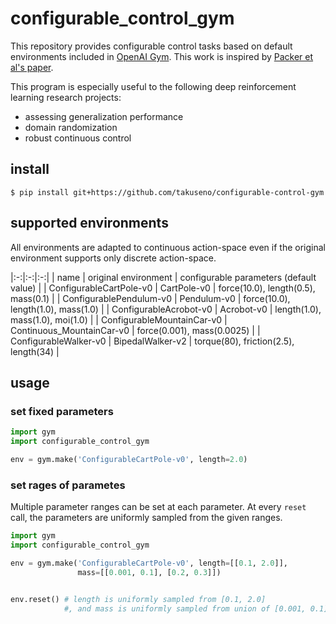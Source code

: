 # configurable_control_gym
This repository provides configurable control tasks based on default environments included in [OpenAI Gym](https://github.com/openai/gym).
This work is inspired by [Packer et al's paper](https://arxiv.org/abs/1810.12282).

This program is especially useful to the following deep reinforcement learning research projects:
- assessing generalization performance
- domain randomization
- robust continuous control

## install
```
$ pip install git+https://github.com/takuseno/configurable-control-gym
```

## supported environments
All environments are adapted to continuous action-space even if the original environment supports only discrete action-space.

|:-:|:-:|:-:|
| name | original environment | configurable parameters (default value) |
| ConfigurableCartPole-v0 | CartPole-v0 | force(10.0), length(0.5), mass(0.1) |
| ConfigurablePendulum-v0 | Pendulum-v0 | force(10.0), length(1.0), mass(1.0) |
| ConfigurableAcrobot-v0 | Acrobot-v0 | length(1.0), mass(1.0), moi(1.0) |
| ConfigurableMountainCar-v0 | Continuous_MountainCar-v0 | force(0.001), mass(0.0025) |
| ConfigurableWalker-v0 | BipedalWalker-v2 | torque(80), friction(2.5), length(34) |

## usage
### set fixed parameters
```py
import gym
import configurable_control_gym

env = gym.make('ConfigurableCartPole-v0', length=2.0)
```

### set rages of parametes
Multiple parameter ranges can be set at each parameter.
At every `reset` call, the parameters are uniformly sampled from the given ranges.

```py
import gym
import configurable_control_gym

env = gym.make('ConfigurableCartPole-v0', length=[[0.1, 2.0]],
               mass=[[0.001, 0.1], [0.2, 0.3]])


env.reset() # length is uniformly sampled from [0.1, 2.0]
            #, and mass is uniformly sampled from union of [0.001, 0.1] and [0.2, 0.3].
```
